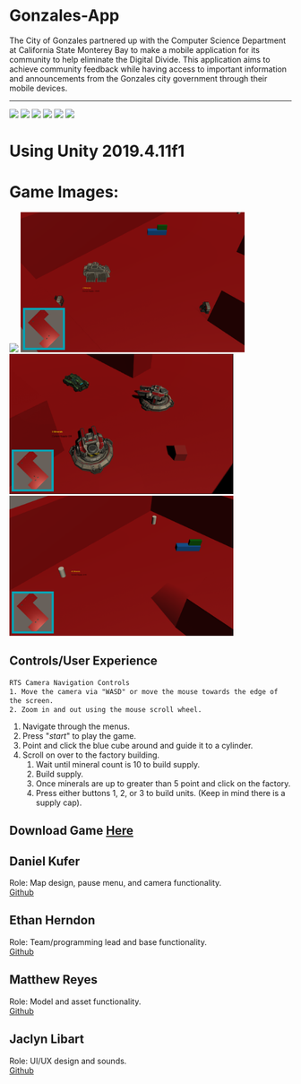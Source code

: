 # Gonzales-App
The City of Gonzales partnered up with the Computer Science Department at California State Monterey Bay to make a mobile application for its community to help eliminate the Digital Divide. This application aims to achieve community feedback while having access to important information and announcements from the Gonzales city government through their mobile devices.



____________________________________




![](https://img.shields.io/github/last-commit/Jonathan-Welham/CityOfGonzalessApp)
![](https://img.shields.io/github/repo-size/Jonathan-Welham/CityOfGonzalessApp)
![](https://img.shields.io/github/contributors/Jonathan-Welham/CityOfGonzalessApp)
![](https://img.shields.io/github/languages/top/Jonathan-Welham/CityOfGonzalessApp) 
![](https://img.shields.io/github/stars/Jonathan-Welham/CityOfGonzalessApp)
![](https://img.shields.io/github/forks/Jonathan-Welham/CityOfGonzalessApp?style=social)

# Using Unity 2019.4.11f1

# Game Images:    
<p float="left">
  <img src="https://raw.githubusercontent.com/HerndonE/RTS-Game-Using-Unity/main/Documents/Images/Image1.png" width="400" />
  <img src="https://raw.githubusercontent.com/HerndonE/RTS-Game-Using-Unity/main/Documents/Images/Image2.png" width="400" /> 
  <img src="https://raw.githubusercontent.com/HerndonE/RTS-Game-Using-Unity/main/Documents/Images/Image3.png" width="400" />
  <img src="https://raw.githubusercontent.com/HerndonE/RTS-Game-Using-Unity/main/Documents/Images/Image4.png" width="400" />
</p>

## Controls/User Experience

```
RTS Camera Navigation Controls
1. Move the camera via "WASD" or move the mouse towards the edge of the screen.
2. Zoom in and out using the mouse scroll wheel.

```
1. Navigate through the menus.
2. Press "_start_" to play the game.
3. Point and click the blue cube around and guide it to a cylinder.
4. Scroll on over to the factory building.    
    1. Wait until mineral count is 10 to build supply.
    2. Build supply.
    3. Once minerals are up to greater than 5 point and click on the factory.
    4. Press either buttons 1, 2, or 3 to build units. (Keep in mind there is a supply cap).

## Download Game [Here](https://drive.google.com/uc?export=download&id=1jG4LI-CEhzKRbBSC2VkOUnnl3ocegxUF)

## Daniel Kufer    
Role: Map design, pause menu, and camera functionality.    
[Github](https://github.com/lizardgai4) 
   
## Ethan Herndon    
Role: Team/programming lead and base functionality.    
[Github](https://github.com/HerndonE) 

## Matthew Reyes    
Role: Model and asset functionality.    
[Github](https://github.com/Xenvex) 

## Jaclyn Libart    
Role: UI/UX design and sounds.   
[Github](https://github.com/Turtleninisoup)  
